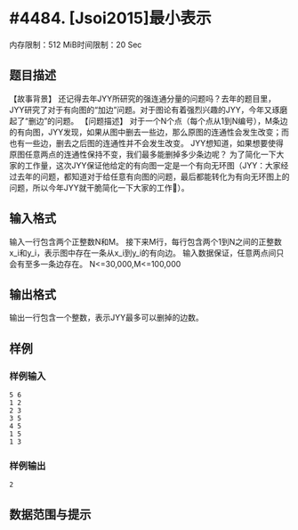 # #4484. [Jsoi2015]最小表示

内存限制：512 MiB时间限制：20 Sec

## 题目描述

【故事背景】
还记得去年JYY所研究的强连通分量的问题吗？去年的题目里，JYY研究了对于有向图的&ldquo;加边&rdquo;问题。对于图论有着强烈兴趣的JYY，今年又琢磨起了&ldquo;删边&rdquo;的问题。
【问题描述】
对于一个N个点（每个点从1到N编号），M条边的有向图，JYY发现，如果从图中删去一些边，那么原图的连通性会发生改变；而也有一些边，删去之后图的连通性并不会发生改变。
JYY想知道，如果想要使得原图任意两点的连通性保持不变，我们最多能删掉多少条边呢？
为了简化一下大家的工作量，这次JYY保证他给定的有向图一定是一个有向无环图（JYY：大家经过去年的问题，都知道对于给任意有向图的问题，最后都能转化为有向无环图上的问题，所以今年JYY就干脆简化一下大家的工作）。

## 输入格式

输入一行包含两个正整数N和M。
接下来M行，每行包含两个1到N之间的正整数x_i和y_i，表示图中存在一条从x_i到y_i的有向边。
输入数据保证，任意两点间只会有至多一条边存在。
N<=30,000,M<=100,000

## 输出格式

输出一行包含一个整数，表示JYY最多可以删掉的边数。

## 样例

### 样例输入

    
    5 6
    1 2
    2 3
    3 5
    4 5
    1 5
    1 3
    

### 样例输出

    
    2
    

## 数据范围与提示
